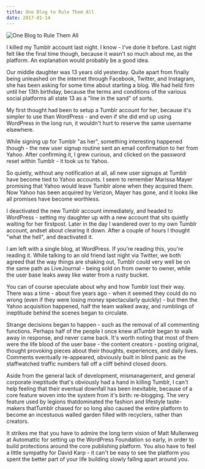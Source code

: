 ```yaml
---
title: One Blog to Rule Them All
date: 2017-01-14
---
```


![One Blog to Rule Them All](https://source.unsplash.com/_nRpqIBM40Q/1600x900)

I killed my Tumblr account last night. I know - I've done it before. Last night felt like the final time though, because it wasn't so much about me, as the platform. An explanation would probably be a good idea.

Our middle daughter was 13 years old yesterday. Quite apart from finally being unleashed on the internet through Facebook, Twitter, and Instagram, she has been asking for some time about starting a blog. We had held firm until her 13th birthday, because the terms and conditions of the various social platforms all state 13 as a "line in the sand" of sorts.

My first thought had been to setup a Tumblr account for her, because it's simpler to use than WordPress - and even if she did end up using WordPress in the long run, it wouldn't hurt to reserve the same username elsewhere.

While signing up for Tumblr "as her", something interesting happened though - the new user signup routine sent an email confirmation to her from Yahoo. After confirming it, I grew curious, and clicked on the password reset within Tumblr - it took us to Yahoo.

So quietly, without any notification at all, all new user signups at Tumblr have become tied to Yahoo accounts. I seem to remember Marissa Mayer promising that Yahoo would leave Tumblr alone when they acquired them. Now Yahoo has been acquired by Verizon, Mayer has gone, and it looks like all promises have become worthless.

I deactivated the new Tumblr account immediately, and headed to WordPress - setting my daughter up with a new account that sits quietly waiting for her firstpost. Later in the day I wandered over to my own Tumblr account, andset about clearing it down. After a couple of hours I thought "what the hell", and deactivated it.

I am left with a single blog, at WordPress. If you're reading this, you're reading it. While talking to an old friend last night via Twitter, we both agreed that the way things are shaking out, Tumblr could very well be on the same path as LiveJournal - being sold on from owner to owner, while the user base leaks away like water from a rusty bucket.

You can of course speculate about why and how Tumblr lost their way. There was a time - about five years ago - when it seemed they could do no wrong (even if they were losing money spectacularly quickly) - but then the Yahoo acquisition happened, half the team walked away, and rumblings of ineptitude behind the scenes began to circulate.

Strange decisions began to happen - such as the removal of all commenting functions. Perhaps half of the people I once knew atTumblr began to walk away in response, and never came back. It's worth noting that most of them were the life blood of the user base - the content creators - posting original, thought provoking pieces about their thoughts, experiences, and daily lives. Comments eventually re-appeared, obviously built in blind panic as the staffwatched traffic numbers fall off a cliff behind closed doors.

Aside from the general lack of development, mismanagement, and general corporate ineptitude that's obviously had a hand in killing Tumblr, I can't help feeling that their eventual downfall has been inevitable, because of a core feature woven into the system from it's birth: re-blogging. The very feature used by legions thatdominated the fashion and lifestyle taste-makers thatTumblr chased for so long also caused the entire platform to become an incestuous walled garden filled with recyclers, rather than creators.

It strikes me that you have to admire the long term vision of Matt Mullenweg at Automattic for setting up the WordPress Foundation so early, in order to build protections around the core publishing platform. You also have to feel a little sympathy for David Karp - it can't be easy to see the platform you spent the better part of your life building slowly falling apart around you.